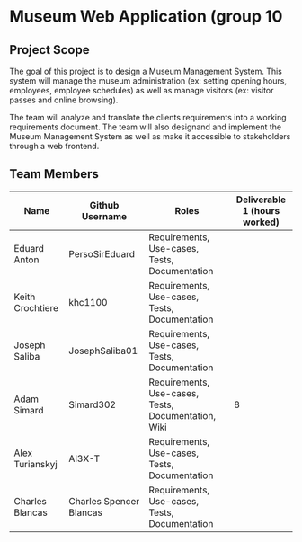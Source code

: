 # Museum Web Application (group 10
## Project Scope
The goal of this project is to design a Museum Management System. This system will manage the museum administration (ex: setting opening hours, employees, employee schedules) as well as manage visitors (ex: visitor passes and online browsing).

The team will analyze and translate the clients requirements into a working requirements document. The team will also designand and implement the Museum Management System as well as make it accessible to stakeholders through a web frontend.

## Team Members
| Name      | Github Username | Roles | Deliverable 1 (hours worked) |
| ----------- | ----------- | ----------- | ----------- |
| Eduard Anton      | PersoSirEduard       | Requirements, Use-cases, Tests, Documentation | |
| Keith Crochtiere   | khc1100        | Requirements, Use-cases, Tests, Documentation | |
| Joseph Saliba   | JosephSaliba01        | Requirements, Use-cases, Tests, Documentation | |
| Adam Simard   | Simard302        | Requirements, Use-cases, Tests, Documentation, Wiki | 8|
| Alex Turianskyj   | Al3X-T        | Requirements, Use-cases, Tests, Documentation | |
| Charles Blancas   | Charles Spencer Blancas        | Requirements, Use-cases, Tests, Documentation | |
